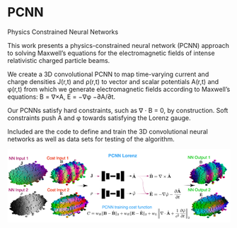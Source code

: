 # PCNN
Physics Constrained Neural Networks

This work presents a physics-constrained neural network (PCNN) approach to solving Maxwell’s equations for the electromagnetic fields of intense relativistic charged particle beams. 

We create a 3D convolutional PCNN to map time-varying current and charge densities J(r,t) and ρ(r,t) to vector and scalar potentials A(r,t) and φ(r,t) from which we generate electromagnetic fields according to Maxwell’s equations: 
B = ∇×A, 
E = −∇φ −∂A/∂t. 

Our PCNNs satisfy hard constraints, such as ∇ · B = 0, by construction. Soft constraints push A and φ towards satisfying the Lorenz gauge.

Included are the code to define and train the 3D convolutional neural networks as well as data sets for testing of the algorithm.

![plot](https://github.com/alexscheinker/PCNN/blob/main/3D_PCNN_Lorenz.png)

